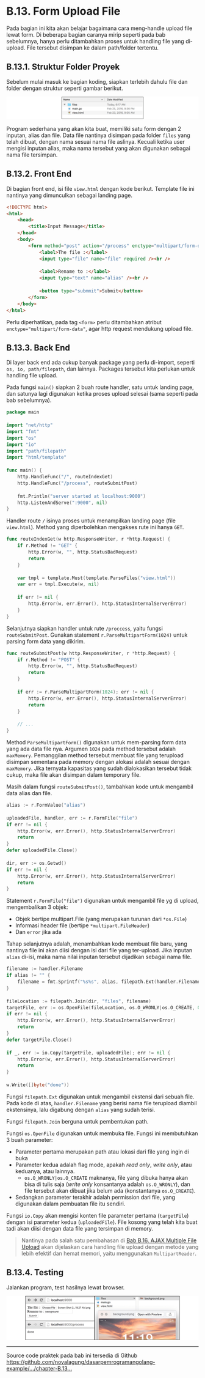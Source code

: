 # B.13. Form Upload File

Pada bagian ini kita akan belajar bagaimana cara meng-handle upload file lewat form. Di beberapa bagian caranya mirip seperti pada bab sebelumnya, hanya perlu ditambahkan proses untuk handling file yang di-upload. File tersebut disimpan ke dalam path/folder tertentu.

## B.13.1. Struktur Folder Proyek

Sebelum mulai masuk ke bagian koding, siapkan terlebih dahulu file dan folder dengan struktur seperti gambar berikut.

![Folder Structure](images/B_form_upload_file_1_structure.png)

Program sederhana yang akan kita buat, memiliki satu form dengan 2 inputan, alias dan file. Data file nantinya disimpan pada folder `files` yang telah dibuat, dengan nama sesuai nama file aslinya. Kecuali ketika user mengisi inputan alias, maka nama tersebut yang akan digunakan sebagai nama file tersimpan.

## B.13.2. Front End

Di bagian front end, isi file `view.html` dengan kode berikut. Template file ini nantinya yang dimunculkan sebagai landing page.

```html
<!DOCTYPE html>
<html>
	<head>
		<title>Input Message</title>
	</head>
	<body>
		<form method="post" action="/process" enctype="multipart/form-data">
			<label>The file :</label>
			<input type="file" name="file" required /><br />

			<label>Rename to :</label>
			<input type="text" name="alias" /><br />

			<button type="submmit">Submit</button>
		</form>
	</body>
</html>
```

Perlu diperhatikan, pada tag `<form>` perlu ditambahkan atribut `enctype="multipart/form-data"`, agar http request mendukung upload file.

## B.13.3. Back End

Di layer back end ada cukup banyak package yang perlu di-import, seperti `os, io, path/filepath`, dan lainnya. Packages tersebut kita perlukan untuk handling file upload.

Pada fungsi `main()` siapkan 2 buah route handler, satu untuk landing page, dan satunya lagi digunakan ketika proses upload selesai (sama seperti pada bab sebelumnya).

```go
package main

import "net/http"
import "fmt"
import "os"
import "io"
import "path/filepath"
import "html/template"

func main() {
	http.HandleFunc("/", routeIndexGet)
	http.HandleFunc("/process", routeSubmitPost)

	fmt.Println("server started at localhost:9000")
	http.ListenAndServe(":9000", nil)
}
```

Handler route `/` isinya proses untuk menampilkan landing page (file `view.html`). Method yang diperbolehkan mengakses rute ini hanya `GET`.

```go
func routeIndexGet(w http.ResponseWriter, r *http.Request) {
	if r.Method != "GET" {
		http.Error(w, "", http.StatusBadRequest)
		return
	}

	var tmpl = template.Must(template.ParseFiles("view.html"))
	var err = tmpl.Execute(w, nil)

	if err != nil {
		http.Error(w, err.Error(), http.StatusInternalServerError)
	}
}
```

Selanjutnya siapkan handler untuk rute `/proccess`, yaitu fungsi `routeSubmitPost`. Gunakan statement `r.ParseMultipartForm(1024)` untuk parsing form data yang dikirim.

```go
func routeSubmitPost(w http.ResponseWriter, r *http.Request) {
	if r.Method != "POST" {
		http.Error(w, "", http.StatusBadRequest)
		return
	}

	if err := r.ParseMultipartForm(1024); err != nil {
		http.Error(w, err.Error(), http.StatusInternalServerError)
		return
	}

	// ...
}
```

Method `ParseMultipartForm()` digunakan untuk mem-parsing form data yang ada data file nya. Argumen `1024` pada method tersebut adalah `maxMemory`. Pemanggilan method tersebut membuat file yang terupload disimpan sementara pada memory dengan alokasi adalah sesuai dengan `maxMemory`. Jika ternyata kapasitas yang sudah dialokasikan tersebut tidak cukup, maka file akan disimpan dalam temporary file.

Masih dalam fungsi `routeSubmitPost()`, tambahkan kode untuk mengambil data alias dan file.

```go
alias := r.FormValue("alias")

uploadedFile, handler, err := r.FormFile("file")
if err != nil {
	http.Error(w, err.Error(), http.StatusInternalServerError)
	return
}
defer uploadedFile.Close()

dir, err := os.Getwd()
if err != nil {
	http.Error(w, err.Error(), http.StatusInternalServerError)
	return
}
```

Statement `r.FormFile("file")` digunakan untuk mengambil file yg di upload, mengembalikan 3 objek: 

 - Objek bertipe multipart.File (yang merupakan turunan dari `*os.File`)
 - Informasi header file (bertipe `*multipart.FileHeader`)
 - Dan `error` jika ada

Tahap selanjutnya adalah, menambahkan kode membuat file baru, yang nantinya file ini akan diisi dengan isi dari file yang ter-upload. Jika inputan `alias` di-isi, maka nama nilai inputan tersebut dijadikan sebagai nama file.

```go
filename := handler.Filename
if alias != "" {
	filename = fmt.Sprintf("%s%s", alias, filepath.Ext(handler.Filename))
}

fileLocation := filepath.Join(dir, "files", filename)
targetFile, err := os.OpenFile(fileLocation, os.O_WRONLY|os.O_CREATE, 0666)
if err != nil {
	http.Error(w, err.Error(), http.StatusInternalServerError)
	return
}
defer targetFile.Close()

if _, err := io.Copy(targetFile, uploadedFile); err != nil {
	http.Error(w, err.Error(), http.StatusInternalServerError)
	return
}

w.Write([]byte("done"))
```

Fungsi `filepath.Ext` digunakan untuk mengambil ekstensi dari sebuah file. Pada kode di atas, `handler.Filename` yang berisi nama file terupload diambil ekstensinya, lalu digabung dengan `alias` yang sudah terisi.

Fungsi `filepath.Join` berguna untuk pembentukan path.

Fungsi `os.OpenFile` digunakan untuk membuka file. Fungsi ini membutuhkan 3 buah parameter:

 - Parameter pertama merupakan path atau lokasi dari file yang ingin di buka
 - Parameter kedua adalah flag mode, apakah *read only*, *write only*, atau keduanya, atau lainnya. 
 	- `os.O_WRONLY|os.O_CREATE` maknanya, file yang dibuka hanya akan bisa di tulis saja (*write only* konsantanya adalah `os.O_WRONLY`), dan file tersebut akan dibuat jika belum ada (konstantanya `os.O_CREATE`). 
 - Sedangkan parameter terakhir adalah permission dari file, yang digunakan dalam pembuatan file itu sendiri.

Fungsi `io.Copy` akan mengisi konten file parameter pertama (`targetFile`) dengan isi parameter kedua (`uploadedFile`). File kosong yang telah kita buat tadi akan diisi dengan data file yang tersimpan di memory.

> Nantinya pada salah satu pembahasan di [Bab B.16. AJAX Multiple File Upload](/B-ajax-multi-upload.html) akan dijelaskan cara handling file upload dengan metode yang lebih efektif dan hemat memori, yaitu menggunakan `MultipartReader`.

## B.13.4. Testing

Jalankan program, test hasilnya lewat browser.

![Test upload](images/B_form_upload_file_2_files.png)

---

<div class="source-code-link">
    <div class="source-code-link-message">Source code praktek pada bab ini tersedia di Github</div>
    <a href="https://github.com/novalagung/dasarpemrogramangolang-example/tree/master/chapter-B.13-form-upload-file">https://github.com/novalagung/dasarpemrogramangolang-example/.../chapter-B.13...</a>
</div>
